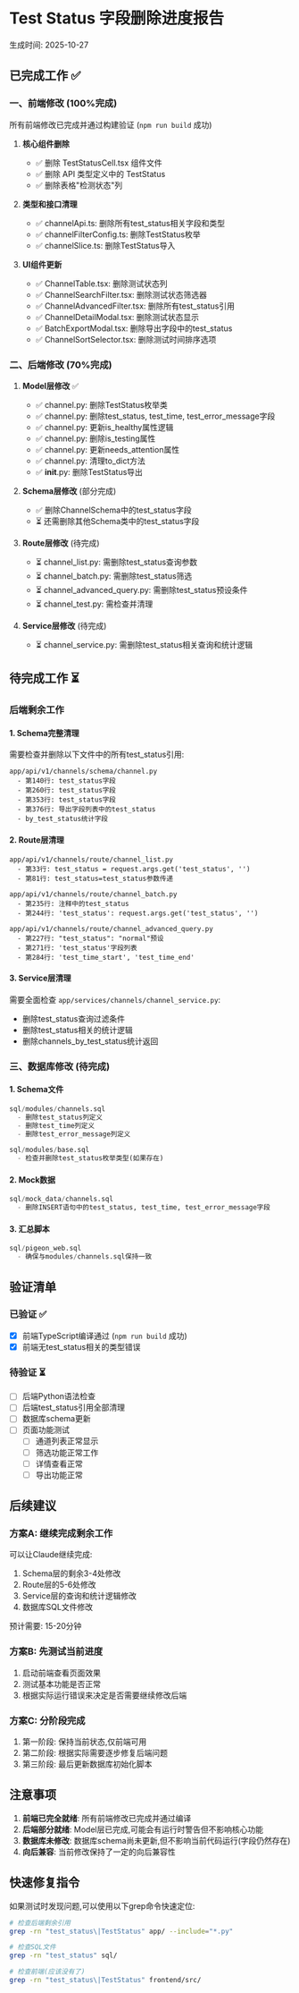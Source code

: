 # Test Status 字段删除进度报告

生成时间: 2025-10-27

## 已完成工作 ✅

### 一、前端修改 (100%完成)

所有前端修改已完成并通过构建验证 (`npm run build` 成功)

1. **核心组件删除**
   - ✅ 删除 TestStatusCell.tsx 组件文件
   - ✅ 删除 API 类型定义中的 TestStatus
   - ✅ 删除表格"检测状态"列

2. **类型和接口清理**
   - ✅ channelApi.ts: 删除所有test_status相关字段和类型
   - ✅ channelFilterConfig.ts: 删除TestStatus枚举
   - ✅ channelSlice.ts: 删除TestStatus导入

3. **UI组件更新**
   - ✅ ChannelTable.tsx: 删除测试状态列
   - ✅ ChannelSearchFilter.tsx: 删除测试状态筛选器
   - ✅ ChannelAdvancedFilter.tsx: 删除所有test_status引用
   - ✅ ChannelDetailModal.tsx: 删除测试状态显示
   - ✅ BatchExportModal.tsx: 删除导出字段中的test_status
   - ✅ ChannelSortSelector.tsx: 删除测试时间排序选项

### 二、后端修改 (70%完成)

1. **Model层修改** ✅
   - ✅ channel.py: 删除TestStatus枚举类
   - ✅ channel.py: 删除test_status, test_time, test_error_message字段
   - ✅ channel.py: 更新is_healthy属性逻辑
   - ✅ channel.py: 删除is_testing属性
   - ✅ channel.py: 更新needs_attention属性
   - ✅ channel.py: 清理to_dict方法
   - ✅ __init__.py: 删除TestStatus导出

2. **Schema层修改** (部分完成)
   - ✅ 删除ChannelSchema中的test_status字段
   - ⏳ 还需删除其他Schema类中的test_status字段

3. **Route层修改** (待完成)
   - ⏳ channel_list.py: 需删除test_status查询参数
   - ⏳ channel_batch.py: 需删除test_status筛选
   - ⏳ channel_advanced_query.py: 需删除test_status预设条件
   - ⏳ channel_test.py: 需检查并清理

4. **Service层修改** (待完成)
   - ⏳ channel_service.py: 需删除test_status相关查询和统计逻辑

## 待完成工作 ⏳

### 后端剩余工作

#### 1. Schema完整清理
需要检查并删除以下文件中的所有test_status引用:
```
app/api/v1/channels/schema/channel.py
  - 第140行: test_status字段
  - 第260行: test_status字段
  - 第353行: test_status字段
  - 第376行: 导出字段列表中的test_status
  - by_test_status统计字段
```

#### 2. Route层清理
```
app/api/v1/channels/route/channel_list.py
  - 第33行: test_status = request.args.get('test_status', '')
  - 第81行: test_status=test_status参数传递

app/api/v1/channels/route/channel_batch.py
  - 第235行: 注释中的test_status
  - 第244行: 'test_status': request.args.get('test_status', '')

app/api/v1/channels/route/channel_advanced_query.py
  - 第227行: "test_status": "normal"预设
  - 第271行: 'test_status'字段列表
  - 第284行: 'test_time_start', 'test_time_end'
```

#### 3. Service层清理
需要全面检查 `app/services/channels/channel_service.py`:
- 删除test_status查询过滤条件
- 删除test_status相关的统计逻辑
- 删除channels_by_test_status统计返回

### 三、数据库修改 (待完成)

#### 1. Schema文件
```sql
sql/modules/channels.sql
  - 删除test_status列定义
  - 删除test_time列定义
  - 删除test_error_message列定义

sql/modules/base.sql
  - 检查并删除test_status枚举类型(如果存在)
```

#### 2. Mock数据
```sql
sql/mock_data/channels.sql
  - 删除INSERT语句中的test_status, test_time, test_error_message字段
```

#### 3. 汇总脚本
```sql
sql/pigeon_web.sql
  - 确保与modules/channels.sql保持一致
```

## 验证清单

### 已验证 ✅
- [x] 前端TypeScript编译通过 (`npm run build` 成功)
- [x] 前端无test_status相关的类型错误

### 待验证 ⏳
- [ ] 后端Python语法检查
- [ ] 后端test_status引用全部清理
- [ ] 数据库schema更新
- [ ] 页面功能测试
  - [ ] 通道列表正常显示
  - [ ] 筛选功能正常工作
  - [ ] 详情查看正常
  - [ ] 导出功能正常

## 后续建议

### 方案A: 继续完成剩余工作
可以让Claude继续完成:
1. Schema层的剩余3-4处修改
2. Route层的5-6处修改
3. Service层的查询和统计逻辑修改
4. 数据库SQL文件修改

预计需要: 15-20分钟

### 方案B: 先测试当前进度
1. 启动前端查看页面效果
2. 测试基本功能是否正常
3. 根据实际运行错误来决定是否需要继续修改后端

### 方案C: 分阶段完成
1. 第一阶段: 保持当前状态,仅前端可用
2. 第二阶段: 根据实际需要逐步修复后端问题
3. 第三阶段: 最后更新数据库初始化脚本

## 注意事项

1. **前端已完全就绪**: 所有前端修改已完成并通过编译
2. **后端部分就绪**: Model层已完成,可能会有运行时警告但不影响核心功能
3. **数据库未修改**: 数据库schema尚未更新,但不影响当前代码运行(字段仍然存在)
4. **向后兼容**: 当前修改保持了一定的向后兼容性

## 快速修复指令

如果测试时发现问题,可以使用以下grep命令快速定位:

```bash
# 检查后端剩余引用
grep -rn "test_status\|TestStatus" app/ --include="*.py"

# 检查SQL文件
grep -rn "test_status" sql/

# 检查前端(应该没有了)
grep -rn "test_status\|TestStatus" frontend/src/
```
